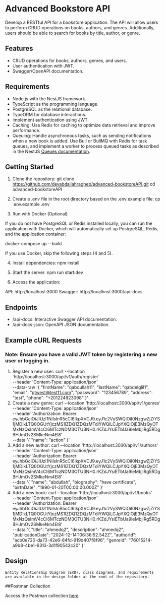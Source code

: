 # Advanced Bookstore API

 Develop a RESTful API for a bookstore application. The API will allow users
to perform CRUD operations on books, authors, and genres. Additionally, users should
be able to search for books by title, author, or genre.

## Features

- CRUD operations for books, authors, genres, and users.
- User authentication  with JWT.
- Swagger/OpenAPI documentation.
  
## Requirements

- Node.js with the NestJS framework.
- TypeScript as the programming language.
- PostgreSQL  as the relational database.
- TypeORM  for database interactions.
- Implement authentication  using JWT.
- Caching: Use Redis for caching to optimize data retrieval and improve performance.
- Queuing:
Handle asynchronous tasks, such as sending notifications when a new book is added.
Use Bull or BullMQ with Redis for task queues, and implement a worker to process queued tasks as described in the NestJS [Queues documentation](https://docs.nestjs.com/techniques/queues).
  
## Getting Started
1. Clone the repository:
git clone https://github.com/devabdallahragheb/advanced-bookstoreAPI.git
cd advanced-bookstoreAPI

2. Create a .env file in the root directory based on the .env.example file:
cp .env.example .env

3. Run with Docker (Optional)
   
If you do not have PostgreSQL or Redis installed locally, you can run the application with Docker, which will automatically set up PostgreSQL, Redis, and the application container:

docker-compose up --build

If you use Docker, skip the following steps (4 and 5).

4. Install dependencies:
     npm install
   
5. Start the server:
   npm run start:dev
   
6. Access the application:

API: http://localhost:3000
Swagger: http://localhost:3000/api-docs

## Endpoints
- /api-docs: Interactive Swagger API documentation.
- /api-docs-json: OpenAPI JSON documentation.
## Example cURL Requests
 ### Note: Ensure you have a valid JWT token by registering a new user or logging in.
1. Register a new user:
 curl --location 'http://localhost:3000/api/v1/auth/register' \
--header 'Content-Type: application/json' \
--data-raw '{
  "firstName": "qabdullah11",
  "lastName": "qabdelglil1",
  "email": "qtwest@test11.com",
  "password": "123456789",
  "address": "test",
  "phone": "+201224823098"
}'
2. Create a new genre:
 curl --location 'http://localhost:3000/api/v1/genres' \
--header 'Content-Type: application/json' \
--header 'Authorization: Bearer eyJhbGciOiJIUzI1NiIsInR5cCI6IkpXVCJ9.eyJ1c2VySWQiOiI0NzgwZjZiYS1jMDlkLTQ0OGUtYjczMS1lZDQ1ZDQzMTdiYWQiLCJpYXQiOjE3MzQyOTMxNzQsImV4cCI6MTczNDM3OTU3NH0.rKZdJYsiETbUa9leMbjlRg5RDgBHJmOv2SMkeNm4El8' \
--data '{
  "name": "action"
}'
3. Add a new author:
 curl --location 'http://localhost:3000/api/v1/authors' \
--header 'Content-Type: application/json' \
--header 'Authorization: Bearer eyJhbGciOiJIUzI1NiIsInR5cCI6IkpXVCJ9.eyJ1c2VySWQiOiI0NzgwZjZiYS1jMDlkLTQ0OGUtYjczMS1lZDQ1ZDQzMTdiYWQiLCJpYXQiOjE3MzQyOTMxNzQsImV4cCI6MTczNDM3OTU3NH0.rKZdJYsiETbUa9leMbjlRg5RDgBHJmOv2SMkeNm4El8' \
--data '{
  "name": "abdullah",
  "biography": "have certificate",
   "birthDate": "1990-01-20T00:00:00.000Z"
}'
4. Add a new book:
 curl --location 'http://localhost:3000/api/v1/books' \
--header 'Content-Type: application/json' \
--header 'Authorization: Bearer eyJhbGciOiJIUzI1NiIsInR5cCI6IkpXVCJ9.eyJ1c2VySWQiOiI0NzgwZjZiYS1jMDlkLTQ0OGUtYjczMS1lZDQ1ZDQzMTdiYWQiLCJpYXQiOjE3MzQyOTMxNzQsImV4cCI6MTczNDM3OTU3NH0.rKZdJYsiETbUa9leMbjlRg5RDgBHJmOv2SMkeNm4El8' \
--data '{
  "title": "ahmedq2",
  "description": "ahmedq2",
  "publicationDate": "2024-12-14T06:36:52.542Z",
  "authorId": "acb0e720-da73-42e6-84fd-919d407f8f96",
  "genreId": "76015214-a9b8-4be1-9313-3d1f90542c20"
}'

## Design

    Entity Relationship Diagram (ERD), class diagrams, and requirements are available in the design folder at the root of the repository.
    
##Postman Collection

Access the Postman collection [here](https://orange-satellite-870733.postman.co/workspace/TDRA~912c536b-3f54-49d1-9ac4-014cca31bc3d/collection/27835951-4af1de32-f493-4950-abdc-aa1583f59c9c?action=share&creator=27835951)
 
